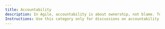 ```yaml
---
title: Accountability
description: In Agile, accountability is about ownership, not blame. Teams own their commitments, fostering trust and high performance.
Instructions: Use this category only for discussions on accountability in Scrum and Agile. Topics should focus on the distinct accountabilities of Scrum roles (Scrum Master, Product Owner, Developers), fostering ownership, ensuring alignment with Agile principles, and driving organisational responsibility.
---
```

